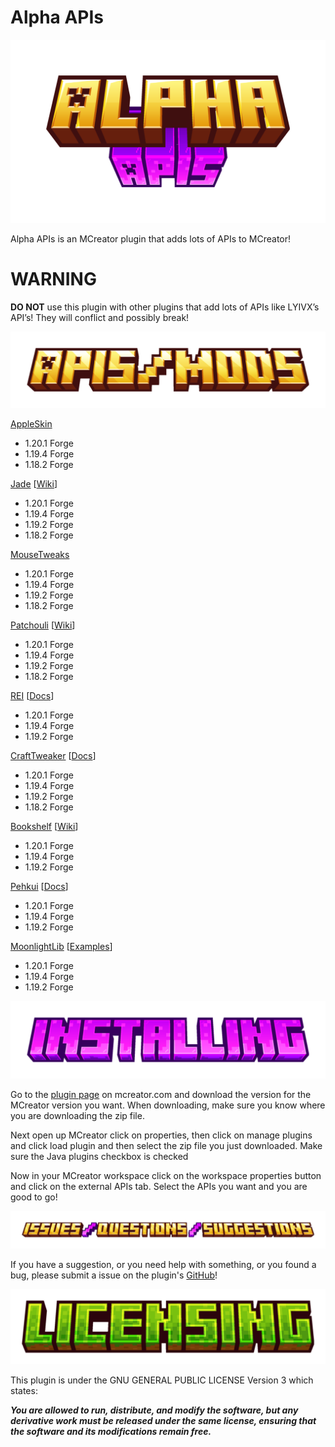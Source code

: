 # Alpha APIs

![Alpha APIs](https://github.com/THG2009/Alpha-APIs/blob/pages/images/title.png)

Alpha APIs is an MCreator plugin that adds lots of APIs to MCreator!

# WARNING

**DO NOT** use this plugin with other plugins that add lots of APIs like LYIVX’s API’s! They will conflict and possibly break!

![APIs/Mods](https://github.com/THG2009/Alpha-APIs/blob/pages/images/apis_mods.png)

[AppleSkin](https://www.curseforge.com/minecraft/mc-mods/appleskin)

* 1.20.1 Forge
* 1.19.4 Forge
* 1.18.2 Forge

[Jade](https://www.curseforge.com/minecraft/mc-mods/jade) [[Wiki](https://jademc.readthedocs.io/en/latest/)]

* 1.20.1 Forge
* 1.19.4 Forge
* 1.19.2 Forge
* 1.18.2 Forge

[MouseTweaks](https://www.curseforge.com/minecraft/mc-mods/mouse-tweaks)

* 1.20.1 Forge
* 1.19.4 Forge
* 1.19.2 Forge
* 1.18.2 Forge

[Patchouli](https://www.curseforge.com/minecraft/mc-mods/patchouli) [[Wiki](https://vazkiimods.github.io/Patchouli/)]

* 1.20.1 Forge
* 1.19.4 Forge
* 1.19.2 Forge
* 1.18.2 Forge

[REI](https://www.curseforge.com/minecraft/mc-mods/roughly-enough-items) [[Docs](https://chicken-fetch-ve7.craft.me/qj8mHyTVd7qkOZ)]

* 1.20.1 Forge
* 1.19.4 Forge
* 1.19.2 Forge

[CraftTweaker](https://www.curseforge.com/minecraft/mc-mods/crafttweaker) [[Docs](https://docs.blamejared.com/1.20.1)]

* 1.20.1 Forge
* 1.19.4 Forge
* 1.19.2 Forge
* 1.18.2 Forge

[Bookshelf](https://www.curseforge.com/minecraft/mc-mods/bookshelf) [[Wiki](https://github.com/Darkhax-Minecraft/Bookshelf/wiki)]

* 1.20.1 Forge
* 1.19.4 Forge
* 1.19.2 Forge

[Pehkui](https://www.curseforge.com/minecraft/mc-mods/pehkui) [[Docs](https://www.curseforge.com/minecraft/mc-mods/pehkui)]

* 1.20.1 Forge
* 1.19.4 Forge
* 1.19.2 Forge

[MoonlightLib](https://www.curseforge.com/minecraft/mc-mods/selene) [[Examples](https://github.com/MehVahdJukaar/Moonlight/tree/1.20/common/src/example/java)]

* 1.20.1 Forge
* 1.19.4 Forge
* 1.19.2 Forge

![Installing](https://github.com/THG2009/Alpha-APIs/blob/pages/images/installing.png)

Go to the [plugin page](https://mcreator.net/plugin/104226/alpha-apis) on mcreator.com and download the version for the MCreator version you want. When downloading, make sure you know where you are downloading the zip file.

Next open up MCreator click on properties, then click on manage plugins and click load plugin and then select the zip file you just downloaded. Make sure the Java plugins checkbox is checked

Now in your MCreator workspace click on the workspace properties button and click on the external APIs tab. Select the APIs you want and you are good to go!

![Issues/Questions/Suggestions](https://github.com/THG2009/Alpha-APIs/blob/pages/images/issues_questions_suggestions.png)

If you have a suggestion, or you need help with something, or you found a bug, please submit a issue on the plugin's [GitHub](https://github.com/THG2009/Alpha-APIs/issues)!

![licensing](https://github.com/THG2009/Alpha-APIs/blob/pages/images/licensing.png)

This plugin is under the GNU GENERAL PUBLIC LICENSE Version 3 which states:

_**You are allowed to run, distribute, and modify the software, but any derivative work must be released under the same license, ensuring that the software and its modifications remain free.**_
